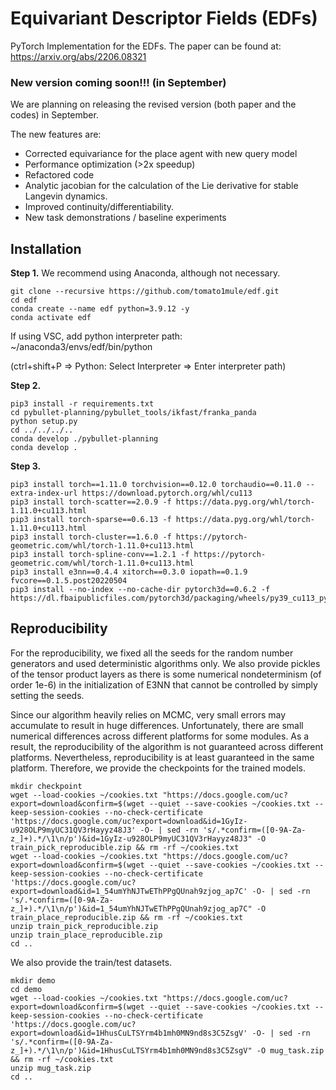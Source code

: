 # Equivariant Descriptor Fields (EDFs)
PyTorch Implementation for the EDFs.
The paper can be found at: https://arxiv.org/abs/2206.08321

### New version coming soon!!! (in September)
We are planning on releasing the revised version (both paper and the codes) in September.

The new features are:
- Corrected equivariance for the place agent with new query model
- Performance optimization (>2x speedup)
- Refactored code
- Analytic jacobian for the calculation of the Lie derivative for stable Langevin dynamics.
- Improved continuity/differentiability.
- New task demonstrations / baseline experiments

## Installation

**Step 1.** We recommend using Anaconda, although not necessary.
```shell
git clone --recursive https://github.com/tomato1mule/edf.git
cd edf
conda create --name edf python=3.9.12 -y
conda activate edf
```
If using VSC, add python interpreter path: ~/anaconda3/envs/edf/bin/python

(ctrl+shift+P => Python: Select Interpreter => Enter interpreter path)

**Step 2.**
```shell
pip3 install -r requirements.txt
cd pybullet-planning/pybullet_tools/ikfast/franka_panda
python setup.py
cd ../../../..
conda develop ./pybullet-planning
conda develop .
```

**Step 3.**
```shell
pip3 install torch==1.11.0 torchvision==0.12.0 torchaudio==0.11.0 --extra-index-url https://download.pytorch.org/whl/cu113
pip3 install torch-scatter==2.0.9 -f https://data.pyg.org/whl/torch-1.11.0+cu113.html
pip3 install torch-sparse==0.6.13 -f https://data.pyg.org/whl/torch-1.11.0+cu113.html
pip3 install torch-cluster==1.6.0 -f https://pytorch-geometric.com/whl/torch-1.11.0+cu113.html
pip3 install torch-spline-conv==1.2.1 -f https://pytorch-geometric.com/whl/torch-1.11.0+cu113.html
pip3 install e3nn==0.4.4 xitorch==0.3.0 iopath==0.1.9 fvcore==0.1.5.post20220504
pip3 install --no-index --no-cache-dir pytorch3d==0.6.2 -f https://dl.fbaipublicfiles.com/pytorch3d/packaging/wheels/py39_cu113_pyt1110/download.html
```

## Reproducibility
For the reproducibility, we fixed all the seeds for the random number generators and used deterministic algorithms only.
We also provide pickles of the tensor product layers as there is some numerical nondeterminism (of order 1e-6) in the initialization of E3NN that cannot be controlled by simply setting the seeds.

Since our algorithm heavily relies on MCMC, very small errors may accumulate to result in huge differences.
Unfortunately, there are small numerical differences across different platforms for some modules.
As a result, the reproducibility of the algorithm is not guaranteed across different platforms.
Nevertheless, reproducibility is at least guaranteed in the same platform.
Therefore, we provide the checkpoints for the trained models. 
```shell
mkdir checkpoint
wget --load-cookies ~/cookies.txt "https://docs.google.com/uc?export=download&confirm=$(wget --quiet --save-cookies ~/cookies.txt --keep-session-cookies --no-check-certificate 'https://docs.google.com/uc?export=download&id=1GyIz-u928OLP9myUC31QV3rHayyz48J3' -O- | sed -rn 's/.*confirm=([0-9A-Za-z_]+).*/\1\n/p')&id=1GyIz-u928OLP9myUC31QV3rHayyz48J3" -O train_pick_reproducible.zip && rm -rf ~/cookies.txt
wget --load-cookies ~/cookies.txt "https://docs.google.com/uc?export=download&confirm=$(wget --quiet --save-cookies ~/cookies.txt --keep-session-cookies --no-check-certificate 'https://docs.google.com/uc?export=download&id=1_54umYhNJTwEThPPgQUnah9zjog_ap7C' -O- | sed -rn 's/.*confirm=([0-9A-Za-z_]+).*/\1\n/p')&id=1_54umYhNJTwEThPPgQUnah9zjog_ap7C" -O train_place_reproducible.zip && rm -rf ~/cookies.txt
unzip train_pick_reproducible.zip
unzip train_place_reproducible.zip
cd ..
```
We also provide the train/test datasets.
```shell
mkdir demo
cd demo
wget --load-cookies ~/cookies.txt "https://docs.google.com/uc?export=download&confirm=$(wget --quiet --save-cookies ~/cookies.txt --keep-session-cookies --no-check-certificate 'https://docs.google.com/uc?export=download&id=1HhusCuLTSYrm4b1mh0MN9nd8s3C5ZsgV' -O- | sed -rn 's/.*confirm=([0-9A-Za-z_]+).*/\1\n/p')&id=1HhusCuLTSYrm4b1mh0MN9nd8s3C5ZsgV" -O mug_task.zip && rm -rf ~/cookies.txt
unzip mug_task.zip 
cd ..
```





